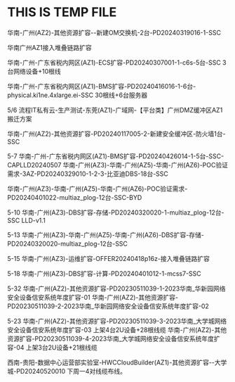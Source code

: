 # THIS IS TEMP FILE

华南-广州(AZ2)-其他资源扩容--新建OM交换机-2台-PD20240319016-1-SSC

华南广州AZ1接入堆叠链路扩容

华南-广州-广东省税内网区(AZ1)-ECS扩容-PD20240307001-1-c6s-5台-SSC 3台网络设备+10根线

华南-广州-广东省税内网区(AZ1)-BMS扩容-PD20240416016-1-6台-physical.ki1ne.4xlarge.ei-SSC  30根线+6台服务器

5/6
流程IT私有云-生产测试-东莞(AZ1)-广域网-【平台类】广州DMZ缓冲区AZ1搬迁方案

华南-广州(AZ2)-其他资源扩容-PD20240117005-2-新建安全缓冲区-防火墙1台-SSC

5-7
华南-广州-广东省税内网区(AZ1)-BMS扩容-PD20240426014-1-5台-SSC-CAPLLD20240507
华南-广州(AZ3)-华南-广州(AZ5)-华南-广州(AZ6)-POC验证需求-3AZ-PD20240329010-1-2-3-比亚迪DBS-18台-SSC

华南-广州(AZ3)-华南-广州(AZ5)-华南-广州(AZ6)-POC验证需求-PD20240401022-multiaz_plog-12台-SSC-BYD

5-10
华南-广州(AZ3)-DBS扩容-存储-PD20240320020-1-multiaz_plog-12台-SSC LLD-v1.1

5-13
华南-广州(AZ3)-华南-广州(AZ5)-华南-广州(AZ6)-DBS扩容-存储-PD20240320020-multiaz_plog-12台-SSC

5-15
华南-广州(AZ3)-运维扩容-OFFER20240418p16z-接入堆叠链路扩容

5-18
华南-广州(AZ3)-DBS扩容-计算-PD20240401012-1-mcss7-SSC

5-32
华南-广州(AZ2)-其他资源扩容-PD20230511039-1-2023华南_华新园网络安全设备信安系统年度扩容-01
华南-广州(AZ2)-其他资源扩容-PD20230511039-2-2023华南_华新园网络安全设备信安系统年度扩容-02

5-23
华南-广州(AZ2)-其他资源扩容-PD20230511039-3-2023华南_大学城网络安全设备信安系统年度扩容-03
上架4台2U设备+28根线缆
华南-广州(AZ2)-其他资源扩容-PD20230511039-4-2023华南_大学城网络安全设备信安系统年度扩容-04
上架3台2U设备+21根线缆

西南-贵阳-数据中心运营部实验室-HWCCloudBuilder(AZ1)-其他资源扩容--大学城-PD20240520010
下周一4对线缆布线。
